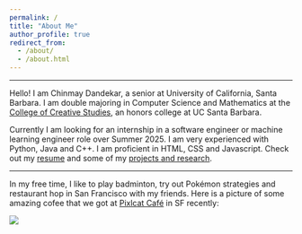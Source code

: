 ```yaml
---
permalink: /
title: "About Me"
author_profile: true
redirect_from: 
  - /about/
  - /about.html
---
```


---
Hello! I am Chinmay Dandekar, a senior at University of California, Santa Barbara. I am double majoring in Computer Science and Mathematics at the [College of Creative Studies](https://www.ccs.ucsb.edu), an honors college at UC Santa Barbara.

Currently  I am looking for an internship in a software engineer or machine learning engineer role over Summer 2025. I am very experienced with Python, Java and C++. I am proficient in HTML, CSS and Javascript. Check out my [resume](/chinmaydandekar/resume) and some of my [projects and research](/chinmaydandekar/projects). 

---

In my free time, I like to play badminton, try out Pokémon strategies and restaurant hop in San Francisco with my friends. Here is a picture of some amazing cofee that we got at [Pixlcat Café](https://maps.app.goo.gl/sF1ZF2RAX6VBkfwq7) in SF recently:

<img src='/chinmaydandekar/images/pixlcat_drinks.jpg'>